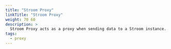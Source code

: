 ```yaml
---
title: "Stroom Proxy"
linkTitle: "Stroom Proxy"
weight: 70 60
description: >
  Stroom Proxy acts as a proxy when sending data to a Stroom instance. Stroom Proxy has various modes such as storing, aggregating and forwarding the received data. Stroom Proxies can be used to forward to other Stroom Proxy instances.
tags:
  - proxy
---
```




